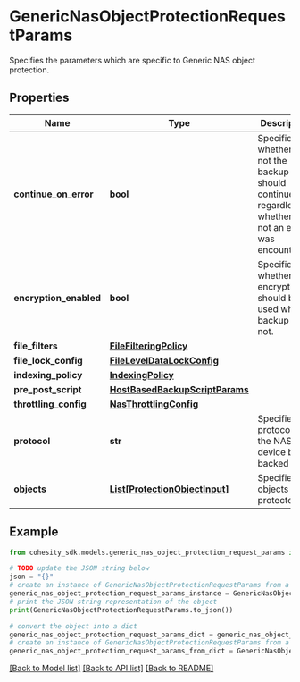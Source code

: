 # GenericNasObjectProtectionRequestParams

Specifies the parameters which are specific to Generic NAS object protection.

## Properties

Name | Type | Description | Notes
------------ | ------------- | ------------- | -------------
**continue_on_error** | **bool** | Specifies whether or not the backup should continue regardless of whether or not an error was encountered. | [optional] 
**encryption_enabled** | **bool** | Specifies whether the encryption should be used while backup or not. | [optional] 
**file_filters** | [**FileFilteringPolicy**](FileFilteringPolicy.md) |  | [optional] 
**file_lock_config** | [**FileLevelDataLockConfig**](FileLevelDataLockConfig.md) |  | [optional] 
**indexing_policy** | [**IndexingPolicy**](IndexingPolicy.md) |  | [optional] 
**pre_post_script** | [**HostBasedBackupScriptParams**](HostBasedBackupScriptParams.md) |  | [optional] 
**throttling_config** | [**NasThrottlingConfig**](NasThrottlingConfig.md) |  | [optional] 
**protocol** | **str** | Specifies the protocol of the NAS device being backed up. | [optional] 
**objects** | [**List[ProtectionObjectInput]**](ProtectionObjectInput.md) | Specifies the objects to be protected. | 

## Example

```python
from cohesity_sdk.models.generic_nas_object_protection_request_params import GenericNasObjectProtectionRequestParams

# TODO update the JSON string below
json = "{}"
# create an instance of GenericNasObjectProtectionRequestParams from a JSON string
generic_nas_object_protection_request_params_instance = GenericNasObjectProtectionRequestParams.from_json(json)
# print the JSON string representation of the object
print(GenericNasObjectProtectionRequestParams.to_json())

# convert the object into a dict
generic_nas_object_protection_request_params_dict = generic_nas_object_protection_request_params_instance.to_dict()
# create an instance of GenericNasObjectProtectionRequestParams from a dict
generic_nas_object_protection_request_params_from_dict = GenericNasObjectProtectionRequestParams.from_dict(generic_nas_object_protection_request_params_dict)
```
[[Back to Model list]](../README.md#documentation-for-models) [[Back to API list]](../README.md#documentation-for-api-endpoints) [[Back to README]](../README.md)


